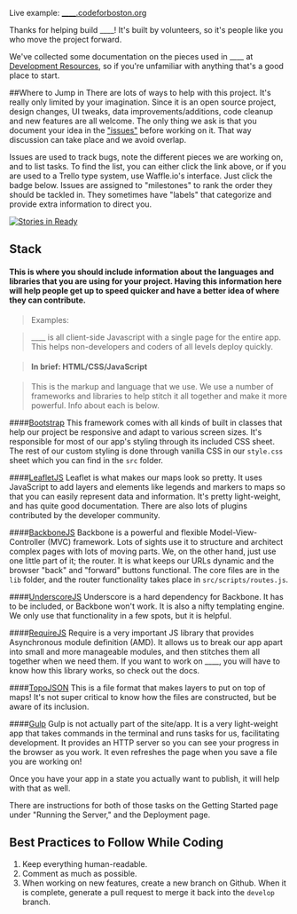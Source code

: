 Live example: [____.codeforboston.org](____.codeforboston.org)

Thanks for helping build ____!  It's built by volunteers, so it's people like you who move the project forward.

We've collected some documentation on the pieces used in ____ at [Development Resources](Development-Resources), so if you're unfamiliar with anything that's a good place to start.

##Where to Jump in
There are lots of ways to help with this project.  It's really only limited by your imagination. Since it is an open source project, design changes, UI tweaks, data improvements/additions, code cleanup and new features are all welcome.  The only thing we ask is that you document your idea in the ["issues"](https://github.com/codeforboston/____/issues) before working on it. That way discussion can take place and we avoid overlap.

Issues are used to track bugs, note the different pieces we are working on, and to list tasks.  To find the list, you can either click the link above, or if you are used to a Trello type system, use Waffle.io's interface. Just click the badge below.  Issues are assigned to "milestones" to rank the order they should be tackled in.  They sometimes have "labels" that categorize and provide extra information to direct you.

[![Stories in Ready](https://badge.waffle.io/codeforboston/____.png?label=ready&title=Ready)](http://waffle.io/codeforboston/____)

## Stack

#### This is where you should include information about the languages and libraries that you are using for your project.  Having this information here will help people get up to speed quicker and have a better idea of where they can contribute.

> Examples:

> ____ is all client-side Javascript with a single page for the entire app. This helps non-developers and coders of all levels deploy quickly.

> #### In brief: HTML/CSS/JavaScript

> This is the markup and language that we use.  We use a number of frameworks and libraries to help stitch it all together and make it more powerful.  Info about each is below.


####[Bootstrap](http://www.getbootstrap.com)
This framework comes with all kinds of built in classes that help our project be responsive and adapt to various screen sizes.  It's responsible for most of our app's styling through its included CSS sheet.  The rest of our custom styling is done through vanilla CSS in our `style.css` sheet which you can find in the `src` folder.

####[LeafletJS](http://leafletjs.com/)
Leaflet is what makes our maps look so pretty. It uses JavaScript to add layers and elements like legends and markers to maps so that you can easily represent data and information. It's pretty light-weight, and has quite good documentation.  There are also lots of plugins contributed by the developer community.

####[BackboneJS](http://backbonejs.org/)
Backbone is a powerful and flexible Model-View-Controller (MVC) framework.  Lots of sights use it to structure and architect complex pages with lots of moving parts.  We, on the other hand, just use one little part of it; the router.  It is what keeps our URLs dynamic and the browser "back" and "forward" buttons functional. The core files are in the `lib` folder, and the router functionality takes place in `src/scripts/routes.js`.

####[UnderscoreJS](http://underscorejs.org/)
Underscore is a hard dependency for Backbone.  It has to be included, or Backbone won't work.  It is also a nifty templating engine.  We only use that functionality in a few spots, but it is helpful.

####[RequireJS](http://requirejs.org/)
Require is a very important JS library that provides Asynchronous module definition (AMD).  It allows us to break our app apart into small and more manageable modules, and then stitches them all together when we need them.  If you want to work on ____, you will have to know how this library works, so check out the docs.

####[TopoJSON](https://github.com/mbostock/topojson)
This is a file format that makes layers to put on top of maps!  It's not super critical to know how the files are constructed, but be aware of its inclusion.

####[Gulp](http://gulpjs.com/)
Gulp is not actually part of the site/app.  It is a very light-weight app that takes commands in the terminal and runs tasks for us, facilitating development.  It provides an HTTP server so you can see your progress in the browser as you work.  It even refreshes the page when you save a file you are working on!

Once you have your app in a state you actually want to publish, it will help with that as well.

There are instructions for both of those tasks on the Getting Started page under "Running the Server," and the Deployment page.

## Best Practices to Follow While Coding

1. Keep everything human-readable.
2. Comment as much as possible.
3. When working on new features, create a new branch on Github.  When it is complete, generate a pull request to merge it back into the `develop` branch.